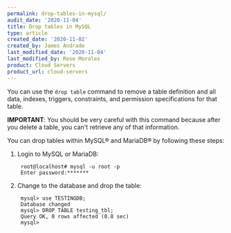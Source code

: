 ```yaml
---
permalink: drop-tables-in-mysql/
audit_date: '2020-11-04'
title: Drop tables in MySQL
type: article
created_date: '2020-11-02'
created_by: James Andrade
last_modified_date: '2020-11-04'
last_modified_by: Rose Morales
product: Cloud Servers
product_url: cloud-servers
---
```


You can use the `drop table` command to remove a table definition and all data, indexes, triggers, constraints,
and permission specifications for that table.

**IMPORTANT**: You should be very careful with this command because after you delete a table,
you can't retrieve any of that information.

You can drop tables within MySQL&reg; and MariaDB&reg; by following these steps:

1. Login to MySQL or MariaDB:

        root@localhost# mysql -u root -p
        Enter password:*******

2. Change to the database and drop the table:

        mysql> use TESTINGDB;
        Database changed
        mysql> DROP TABLE testing_tbl;
        Query OK, 0 rows affected (0.8 sec)
        mysql>
